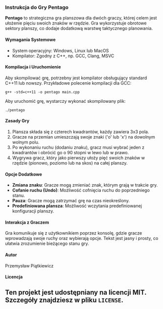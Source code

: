 
### Instrukcja do Gry Pentago

**Pentago** to strategiczna gra planszowa dla dwóch graczy, której celem jest ułożenie pięciu swoich znaków w rzędzie. Gra wykorzystuje obrotowe sektory planszy, co dodaje dodatkową warstwę taktycznego planowania.

#### Wymagania Systemowe
- System operacyjny: Windows, Linux lub MacOS
- Kompilator: Zgodny z C++, np. GCC, Clang, MSVC

#### Kompilacja i Uruchomienie
Aby skompilować grę, potrzebny jest kompilator obsługujący standard C++11 lub nowszy. Przykładowe polecenie kompilacji dla GCC:
```
g++ -std=c++11 -o pentago main.cpp
```
Aby uruchomić grę, wystarczy wykonać skompilowany plik:
```
./pentago
```

#### Zasady Gry
1. Plansza składa się z czterech kwadrantów, każdy zawiera 3x3 pola.
2. Gracze na przemian umieszczają swoje znaki ('o' lub 'x') na dowolnym wolnym polu.
3. Po wykonaniu ruchu (dodaniu znaku), gracz musi wybrać jeden z kwadrantów i obrócić go o 90 stopni w lewo lub w prawo.
4. Wygrywa gracz, który jako pierwszy ułoży pięć swoich znaków w rzędzie (pionowo, poziomo lub na skos) na całej planszy.

#### Opcje Dodatkowe
- **Zmiana znaku**: Gracze mogą zmieniać znak, którym grają w trakcie gry.
- **Cofanie ruchu (Undo)**: Możliwość cofnięcia ruchu do poprzedniego stanu.
- **Pauza**: Gracze mogą zatrzymać grę na czas nieokreślony.
- **Predefiniowana plansza**: Możliwość wczytania predefiniowanej konfiguracji planszy.

#### Interakcja z Graczem
Gra komunikuje się z użytkownikiem poprzez konsolę, gdzie gracze wprowadzają swoje ruchy oraz wybierają opcje. Tekst jest jasny i prosty, co ułatwia zrozumienie bieżącego stanu gry.
#### Autor

Przemysław Piątkiewicz

#### Licencja

Ten projekt jest udostępniany na licencji MIT. Szczegóły znajdziesz w pliku `LICENSE`.
---
